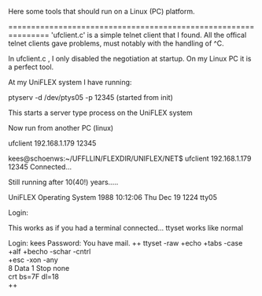 
Here some tools that should run on a Linux (PC) platform.

===============================================================
'ufclient.c' is a simple telnet client that I found. All the
offical telnet clients gave problems, must notably with the
handling of ^C.

In  ufclient.c , I only disabled the negotiation at startup.
On my Linux PC it is a perfect tool.

At my UniFLEX system I have running:

 ptyserv -d /dev/ptys05 -p 12345  (started from init)

This starts a server type process on the UniFLEX system

Now run from another PC (linux)

ufclient 192.168.1.179 12345 

kees@schoenws:~/UFFLLIN/FLEXDIR/UNIFLEX/NET$ ufclient 192.168.1.179 12345
Connected...















Still running after 10(40!) years.....

   UniFLEX Operating System 1988
10:12:06 Thu Dec 19 1224      tty05


Login: 

This works as if you had a terminal connected... ttyset works like normal

Login: kees
Password: 
You have mail.
++ ttyset
-raw      +echo     +tabs     -case     
+alf      +becho    -schar    -cntrl    
+esc      -xon      -any      
8 Data    1 Stop    none                
crt       bs=7F     dl=18     
++ 

